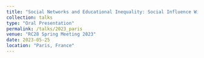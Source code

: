 ```yaml
---
title: "Social Networks and Educational Inequality: Social Influence Within  and Between Socioeconomic Status Groups”"
collection: talks
type: "Oral Presentation"
permalink: /talks/2023_paris
venue: "RC28 Spring Meeting 2023"
date: 2023-05-25
location: "Paris, France"
---
```

